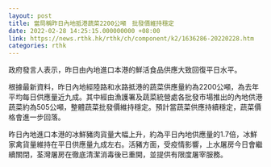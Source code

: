 ```yaml
---
layout: post
title: 當局稱昨日內地抵港蔬菜2200公噸　批發價維持穩定
date: 2022-02-28 14:25:15.000000000 +08:00
link: https://news.rthk.hk/rthk/ch/component/k2/1636286-20220228.htm
categories: rthk
---
```


政府發言人表示，昨日由內地進口本港的鮮活食品供應大致回復平日水平。

根據最新資料，昨日內地經陸路和水路抵港的蔬菜供應量約為2200公噸，為去年平均每日供應量近九成。其中經由漁護署及蔬菜統營處各批發市場推出的內地供港蔬菜約為505公噸，整體蔬菜批發價維持穩定。預計當蔬菜供應持續穩定，蔬菜價格會進一步回落。

昨日內地進口本港的冰鮮豬肉貨量大幅上升，約為平日內地供應量的1.7倍，冰鮮家禽貨量維持在平日供應量九成左右。活豬方面，受疫情影響，上水屠房今日會繼續關閉，荃灣屠房在徹底清潔消毒後已重開，並提供有限度屠宰服務。
